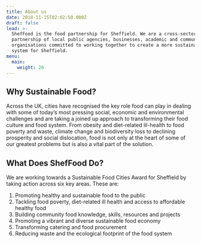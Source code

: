 ```yaml
---
title: About us
date: 2018-11-15T02:02:50.000Z
draft: false
lead: >-
  ShefFood is the food partnership for Sheffield. We are a cross-sector
  partnership of local public agencies, businesses, academic and community
  organisations committed to working together to create a more sustainable food
  system for Sheffield.
menu:
  main:
    weight: 20
---
```

## Why Sustainable Food?

Across the UK, cities have recognised the key role food can play in dealing with some of today’s most pressing social, economic and environmental challenges and are taking a joined up approach to transforming their food culture and food system. From obesity and diet-related ill-health to food poverty and waste, climate change and biodiversity loss to declining prosperity and social dislocation, food is not only at the heart of some of our greatest problems but is also a vital part of the solution.

## What Does ShefFood Do?

We are working towards a Sustainable Food Cities Award for Sheffield by taking action across six key areas. These are:

1. Promoting healthy and sustainable food to the public
2. Tackling food poverty, diet-related ill health and access to affordable healthy food
3. Building community food knowledge, skills, resources and projects
4. Promoting a vibrant and diverse sustainable food economy
5. Transforming catering and food procurement
6. Reducing waste and the ecological footprint of the food system
